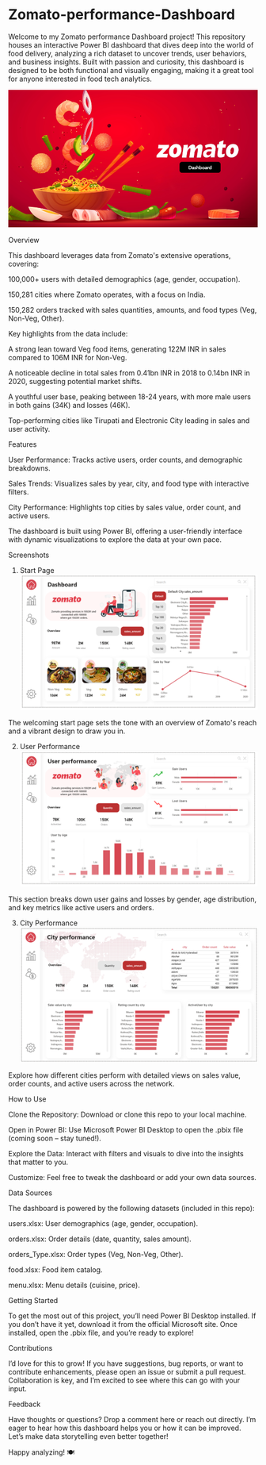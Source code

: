 # Zomato-performance-Dashboard


Welcome to my Zomato performance Dashboard project! This repository houses an interactive Power BI dashboard that dives deep into the world of food delivery, analyzing a rich dataset to uncover trends, user behaviors, and business insights. Built with passion and curiosity, this dashboard is designed to be both functional and visually engaging, making it a great tool for anyone interested in food tech analytics.

![Zomato Index Screenshot](Screenshot/Index.png)

Overview

This dashboard leverages data from Zomato's extensive operations, covering:





100,000+ users with detailed demographics (age, gender, occupation).



150,281 cities where Zomato operates, with a focus on India.



150,282 orders tracked with sales quantities, amounts, and food types (Veg, Non-Veg, Other).

Key highlights from the data include:





A strong lean toward Veg food items, generating 122M INR in sales compared to 106M INR for Non-Veg.



A noticeable decline in total sales from 0.41bn INR in 2018 to 0.14bn INR in 2020, suggesting potential market shifts.



A youthful user base, peaking between 18-24 years, with more male users in both gains (34K) and losses (46K).



Top-performing cities like Tirupati and Electronic City leading in sales and user activity.

Features





User Performance: Tracks active users, order counts, and demographic breakdowns.



Sales Trends: Visualizes sales by year, city, and food type with interactive filters.



City Performance: Highlights top cities by sales value, order count, and active users.

The dashboard is built using Power BI, offering a user-friendly interface with dynamic visualizations to explore the data at your own pace.

Screenshots

1. Start Page
![Overview Screenshot](Screenshot/Overview.png)



The welcoming start page sets the tone with an overview of Zomato's reach and a vibrant design to draw you in.

2. User Performance
![User Performance Screenshot](Screenshot/UserPerformance.png)


This section breaks down user gains and losses by gender, age distribution, and key metrics like active users and orders.

3. City Performance
![City Performance Screenshot](Screenshot/CityPerformance.png)



Explore how different cities perform with detailed views on sales value, order counts, and active users across the network.

How to Use





Clone the Repository: Download or clone this repo to your local machine.



Open in Power BI: Use Microsoft Power BI Desktop to open the .pbix file (coming soon – stay tuned!).



Explore the Data: Interact with filters and visuals to dive into the insights that matter to you.



Customize: Feel free to tweak the dashboard or add your own data sources.

Data Sources

The dashboard is powered by the following datasets (included in this repo):





users.xlsx: User demographics (age, gender, occupation).



orders.xlsx: Order details (date, quantity, sales amount).



orders_Type.xlsx: Order types (Veg, Non-Veg, Other).



food.xlsx: Food item catalog.



menu.xlsx: Menu details (cuisine, price).

Getting Started

To get the most out of this project, you’ll need Power BI Desktop installed. If you don’t have it yet, download it from the official Microsoft site. Once installed, open the .pbix file, and you’re ready to explore!

Contributions

I’d love for this to grow! If you have suggestions, bug reports, or want to contribute enhancements, please open an issue or submit a pull request. Collaboration is key, and I’m excited to see where this can go with your input.

Feedback

Have thoughts or questions? Drop a comment here or reach out directly. I’m eager to hear how this dashboard helps you or how it can be improved. Let’s make data storytelling even better together!

Happy analyzing! 🍽️
